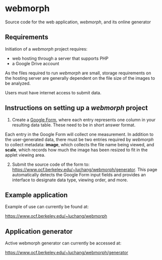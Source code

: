 # webmorph
Source code for the web application, *webmorph*, and its online generator

## Requirements
Initiation of a *webmorph* project requires:
* web hosting through a server that supports PHP
* a Google Drive account

As the files required to run *webmorph* are small, storage requirements on the hosting server are generally dependent on the file size of the images to be analyzed.

Users must have internet access to submit data.

## Instructions on setting up a *webmorph* project
1. Create a [Google Form](https://www.google.com/forms/), where each entry represents one column in your resulting data table.  These need to be in short answer format.

Each entry in the Google Form will collect one measurement.  In addition to the user-generated data, there must be two entries required by *webmorph* to collect metadata: **image**, which collects the file name being viewed, and **scale**, which records how much the image has been resized to fit in the applet viewing area.

2. Submit the source code of the form to: https://www.ocf.berkeley.edu/~luchang/webmorph/generator.  This page automatically detects the Google Form input fields and provides an interface to designate data type, viewing order, and more.


## Example application
Example of use can currently be found at:

https://www.ocf.berkeley.edu/~luchang/webmorph


## Application generator
Active webmorph generator can currently be accessed at:

https://www.ocf.berkeley.edu/~luchang/webmorph/generator
